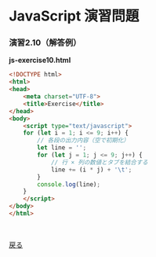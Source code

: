 # JavaScript 演習問題

### 演習2.10（解答例）

**js-exercise10.html**

```html
<!DOCTYPE html>
<html>
<head>
    <meta charset="UTF-8">
    <title>Exercise</title>
</head>
<body>
    <script type="text/javascript">
    for (let i = 1; i <= 9; i++) {
        // 各段の出力内容（空で初期化）
        let line = '';
        for (let j = 1; j <= 9; j++) {
            // 行 × 列の数値とタブを結合する
            line += (i * j) + '\t';
        }
        console.log(line);
    }
    </script>
</body>
</html>
```

<br>

[戻る](../../..)